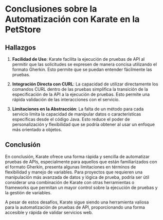 # Conclusiones sobre la Automatización con Karate en la PetStore

## Hallazgos

1. **Facilidad de Uso**: Karate facilita la ejecución de pruebas de API al permitir que las solicitudes se expresen de manera concisa utilizando el formato Gherkin. Esto permite que se puedan entender fácilmente las pruebas.

2. **Integración Directa con CURL**: La capacidad de utilizar directamente los comandos CURL dentro de las pruebas simplifica la transición de la especificación de la API a la ejecución de pruebas. Esto permite una rápida validación de las interacciones con el servicio.

3. **Limitaciones en la Abstracción**: La falta de un método para cada servicio limita la capacidad de manipular datos o características específicas desde el código Java. Esto reduce el poder de personalización y flexibilidad que se podría obtener al usar un enfoque más orientado a objetos.

## Conclusión

En conclusión, Karate ofrece una forma rápida y sencilla de automatizar pruebas de APIs, especialmente para aquellos que están familiarizados con el formato Gherkin, presenta algunas limitaciones en términos de flexibilidad y manejo de variables. Para proyectos que requieren una manipulación más avanzada de datos y lógica de prueba, podría ser útil considerar una combinación de Karate con otras herramientas o frameworks que permitan un mayor control sobre la ejecución de pruebas y la gestión de variables.

A pesar de estos desafíos, Karate sigue siendo una herramienta valiosa para la automatización de pruebas de API, proporcionando una forma accesible y rápida de validar servicios web.